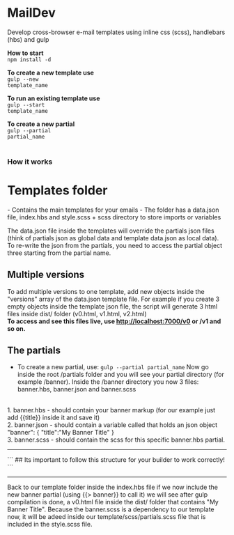 # MailDev
Develop cross-browser e-mail templates using inline css (scss), handlebars (hbs) and gulp

<b>How to start</b> <br /> 
<code>npm install -d</code>

<b>To create a new template use</b> <br /> 
<code>gulp --new template_name</code>

<b>To run an existing template use</b> <br /> 
<code>gulp --start template_name</code>

<b>To create a new partial</b> <br /> 
<code>gulp --partial partial_name</code>
<br /><br />

### How it works
<h1>Templates folder</h1>
- Contains the main templates for your emails
- The folder has a data.json file, index.hbs and style.scss + scss directory to store imports or variables

The data.json file inside the templates will override the partials json files (think of partials json as global data and template data.json as local data). To re-write the json from the partials, you need to access the partial object three starting from the partial name.

## Multiple versions<br />
To add multiple versions to one template, add new objects inside the "versions" array of the data.json template file. For example if you create 3 empty objects inside the template json file, the script will generate 3 html files inside dist/ folder (v0.html, v1.html, v2.html)<br />
<b>To access and see this files live, use <a href="http://localhost:7000/v0">http://localhost:7000/v0</a> or /v1 and so on.</b>

## The partials<br />
- To create a new partial, use: ```gulp --partial partial_name``` Now go inside the root /partials folder and you will see your partial directory (for example /banner). Inside the /banner directory you now 3 files: banner.hbs, banner.json and banner.scss

<br />
1. banner.hbs - should contain your banner markup (for our example just add {{title}} inside it and save it)<br />
2. banner.json - should contain a variable called that holds an json object "banner": { "title":"My Banner Title" }<br />
3. banner.scss - should contain the scss for this specific banner.hbs partial.

<hr />
```
## Its important to follow this structure for your builder to work correctly!
```
<hr />

Back to our template folder inside the index.hbs file if we now include the new banner partial (using {{> banner}} to call it) we will see after gulp compilation is done, a v0.html file inside the dist/ folder that contains "My Banner Title". Because the banner.scss is a dependency to our template now, it will be adeed inside our template/scss/partials.scss file that is included in the style.scss file.


